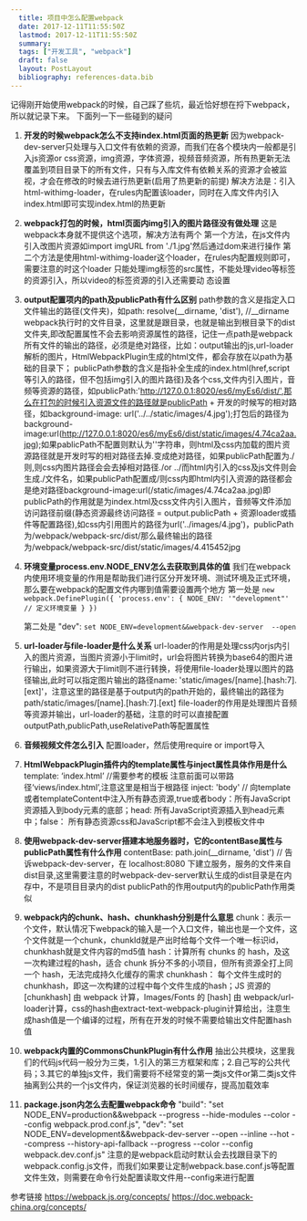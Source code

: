 ```yaml
---
  title: 项目中怎么配置webpack
  date: 2017-12-11T11:55:50Z
  lastmod: 2017-12-11T11:55:50Z
  summary: 
  tags: ["开发工具", "webpack"]
  draft: false
  layout: PostLayout
  bibliography: references-data.bib
---
```


记得刚开始使用webpack的时候，自己踩了些坑，最近恰好想在捋下webpack，所以就记录下来。
下面列一下一些碰到的疑问

1. **开发的时候webpack怎么不支持index.html页面的热更新**
    因为webpack-dev-server只处理与入口文件有依赖的资源，而我们在各个模块内一般都是引入js资源or css资源，img资源，字体资源，视频音频资源，所有热更新无法覆盖到项目目录下的所有文件，只有与入库文件有依赖关系的资源才会被监视，才会在修改的时候去进行热更新(启用了热更新的前提)
    解决方法是：引入html-withimg-loader，在rules内配置该loader，同时在入库文件内引入index.html即可实现index.html的热更新

2. **webpack打包的时候，html页面内img引入的图片路径没有做处理**
    这是webpack本身就不提供这个选项，解决方法有两个
    第一个方法，在js文件内引入改图片资源如import imgURL from './1.jpg'然后通过dom来进行操作
    第二个方法是使用html-withimg-loader这个loader，在rules内配置规则即可，需要注意的时这个loader
    只能处理img标签的src属性，不能处理video等标签的资源引入，所以video的标签资源的引入还需要动
    态设置

3. **output配置项内的path及publicPath有什么区别**
    path参数的含义是指定入口文件输出的路径(文件夹)，如path: resolve(__dirname, 'dist'), //__dirname webpack执行时的文件目录，这里就是跟目录，也就是输出到根目录下的dist文件夹,即改配置属性不会去影响资源属性的路径，记住一点path是webpack所有文件的输出的路径，必须是绝对路径，比如：output输出的js,url-loader解析的图片，HtmlWebpackPlugin生成的html文件，都会存放在以path为基础的目录下；
    publicPath参数的含义是指补全生成的index.html(href,script等引入的路径，但不包括img引入的图片路径)及各个css,文件内引入图片，音频等资源的路径，如publicPath:'http://127.0.0.1:8020/es6/myEs6/dist/',那么在打包的时候引入资源文件的路径就是publicPath + 开发的时候写的相对路径，如background-image: url('../../static/images/4.jpg');打包后的路径为background-image:url(http://127.0.0.1:8020/es6/myEs6/dist/static/images/4.74ca2aa.jpg);如果pablicPath不配置则默认为''字符串，则html及css内加载的图片资源路径就是开发时写的相对路径去掉.变成绝对路径，如果publicPath配置为./则,则css内图片路径会会去掉相对路径./or ../而html内引入的css及js文件则会生成./文件名，如果publicPath配置成/则css内即html内引入资源的路径都会是绝对路径background-image:url(/static/images/4.74ca2aa.jpg)即publicPath的作用就是为index.html及css文件内引入图片，音频等文件添加访问路径前缀(静态资源最终访问路径 = output.publicPath + 资源loader或插件等配置路径),如css内引用图片的路径为url('../images/4.jpg')，publicPath为/webpack/webpack-src/dist/那么最终输出的路径为/webpack/webpack-src/dist/static/images/4.415452jpg

4. **环境变量process.env.NODE_ENV怎么去获取到具体的值**
    我们在webpack内使用环境变量的作用是帮助我们进行区分开发环境、测试环境及正式环境，那么要在webpack的配置文件内哪到值需要设置两个地方
    第一处是
    `new webpack.DefinePlugin({
            'process.env': {
                NODE_ENV: '"development"' // 定义环境变量
            }
        })`

    第二处是
    "dev": `set NODE_ENV=development&&webpack-dev-server  --open `

5. **url-loader与file-loader是什么关系**
    url-loader的作用是处理css内orjs内引入的图片资源，当图片资源小于limit时，url会将图片转换为base64的图片进行输出，如果资源大于limit则不进行转换，将使用file-loader处理以图片的路径输出,此时可以指定图片输出的路径name: 'static/images/[name].[hash:7].[ext]'，注意这里的路径是基于output内的path开始的，最终输出的路径为path/static/images/[name].[hash:7].[ext]
    file-loader的作用是处理图片音频等资源并输出，url-loader的基础，注意的时可以直接配置outputPath,publicPath,useRelativePath等配置属性

6. **音频视频文件怎么引入**
    配置loader，然后使用require or import导入

7. **HtmlWebpackPlugin插件内的template属性与inject属性具体作用是什么**
    template: ‘index.html’ //需要参考的模板 注意前面可以带路径‘views/index.html’,注意这里是相当于根路径
    inject: 'body' // 向template或者templateContent中注入所有静态资源,true或者body：所有JavaScript资源插入到body元素的底部；head: 所有JavaScript资源插入到head元素中；false： 所有静态资源css和JavaScript都不会注入到模板文件中

8. **使用webpack-dev-server搭建本地服务器时，它的contentBase属性与publicPath属性有什么作用**
    contentBase: path.join(__dirname, 'dist') // 告诉webpack-dev-server，在 localhost:8080 下建立服务，服务的文件来自dist目录,这里需要注意的时webpack-dev-server默认生成的dist目录是在内存中，不是项目目录内的dist
    publicPath的作用output内的publicPath作用类似

9. **webpack内的chunk、hash、chunkhash分别是什么意思**
   chunk：表示一个文件，默认情况下webpack的输入是一个入口文件，输出也是一个文件，这个文件就是一个chunk，chunkId就是产出时给每个文件一个唯一标识id，chunkhash就是文件内容的md5值
   hash：计算所有 chunks 的 hash，及这一次构建过程的hash，适合 chunk 拆分不多的小项目，但所有资源全打上同一个 hash，无法完成持久化缓存的需求
   chunkhash： 每个文件生成时的chunkhash，即这一次构建的过程中每个文件生成的hash；JS 资源的 [chunkhash] 由 webpack 计算，Images/Fonts 的 [hash] 由 webpack/url-loader计算，css的hash由extract-text-webpack-plugin计算给出，注意生成hash值是一个编译的过程，所有在开发的时候不需要给输出文件配置hash值

10. **webpack内置的CommonsChunkPlugin有什么作用**
      抽出公共模块，这里我们的代码js代码一般分为三类，1.引入的第三方框架和库；2.自己写的公共代码；3.其它的单独js文件，我们需要将不经常变的第一类js文件or第二类js文件抽离到公共的一个js文件内，保证浏览器的长时间缓存，提高加载效率
      
11. **package.json内怎么去配置webpack命令**
     "build": "set NODE_ENV=production&&webpack --progress --hide-modules --color --config webpack.prod.conf.js",
    "dev": "set NODE_ENV=development&&webpack-dev-server  --open --inline --hot --compress --history-api-fallback --progress --color --config webpack.dev.conf.js"
     注意的是webpack启动时默认会去找跟目录下的webpack.config.js文件，而我们如果要让定制webpack.base.conf.js等配置文件生效，则需要在命令行处配置读取文件用--config来进行配置


参考链接
https://webpack.js.org/concepts/
https://doc.webpack-china.org/concepts/
